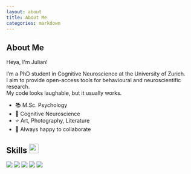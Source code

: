 ```yaml
---
layout: about
title: About Me
categories: markdown
---
```


<h2>About Me</h2>
Heya, I'm Julian!

I’m a PhD student in Cognitive Neuroscience at the University of Zurich.  
I aim to provide open-access tools for behavioural and neuroscientific research.  
My code looks laughable, but it usually works.  

<ul>
<li> 📚 M.Sc. Psychology </li>
<li> 🧠 Cognitive Neuroscience  </li>
<li> ⭐ Art, Photography, Literature  </li>
<li> 🤝 Always happy to collaborate  </li>
</ul>

## Skills <img src="https://media.giphy.com/media/QssGEmpkyEOhBCb7e1/giphy.gif" width="25px">  

![](https://img.shields.io/badge/Code-R-informational?style=flat&logo=R&logoColor=white&color=65aec9)
![](https://img.shields.io/badge/Code-Python-informational?style=flat&logo=Python&logoColor=white&color=65aec9)
![](https://img.shields.io/badge/Code-Matlab-informational?style=flat&logo=Matlab&logoColor=white&color=65aec9)
![](https://img.shields.io/badge/Code-HTML-informational?style=flat&logo=HTML&logoColor=white&color=65aec9)
![](https://img.shields.io/badge/Code-Markdown-informational?style=flat&logo=Markdown&logoColor=white&color=65aec9)